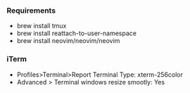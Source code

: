 ### Requirements
- brew install tmux
- brew install reattach-to-user-namespace
- brew install neovim/neovim/neovim

### iTerm
- Profiles>Terminal>Report Terminal Type: xterm-256color
- Advanced > Terminal windows resize smootly: Yes
